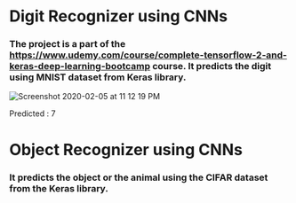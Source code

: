 # Digit Recognizer using CNNs

### The project is a part of the https://www.udemy.com/course/complete-tensorflow-2-and-keras-deep-learning-bootcamp course. It predicts the digit using MNIST dataset from Keras library. 

![Screenshot 2020-02-05 at 11 12 19 PM](https://user-images.githubusercontent.com/35381035/73867852-64eb5180-486d-11ea-8ef8-988be3a6304c.png)

Predicted : 7

# Object Recognizer using CNNs

### It predicts the object or the animal using the CIFAR dataset from the Keras library.


